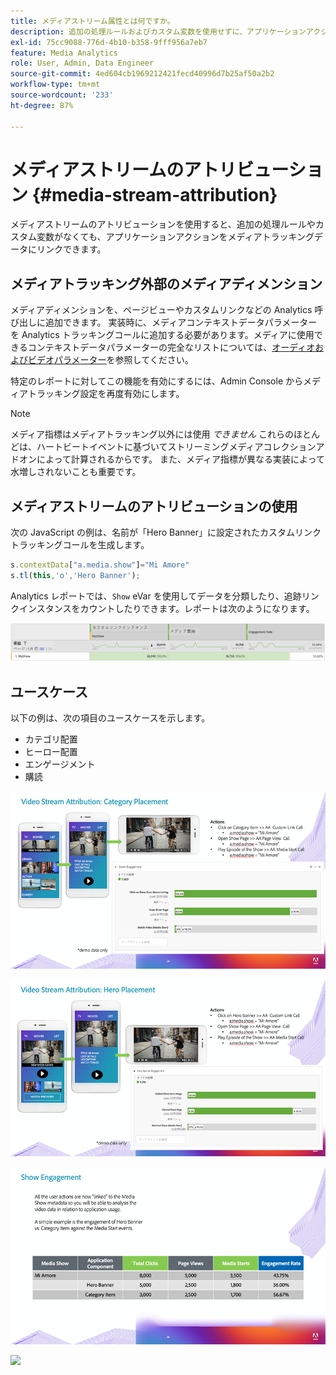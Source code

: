 ```yaml
---
title: メディアストリーム属性とは何ですか。
description: 追加の処理ルールおよびカスタム変数を使用せずに、アプリケーションアクションをメディアトラッキングデータにリンクする方法を説明します。
exl-id: 75cc9088-776d-4b10-b358-9fff956a7eb7
feature: Media Analytics
role: User, Admin, Data Engineer
source-git-commit: 4ed604cb1969212421fecd40996d7b25af50a2b2
workflow-type: tm+mt
source-wordcount: '233'
ht-degree: 87%

---
```


# メディアストリームのアトリビューション {#media-stream-attribution}

メディアストリームのアトリビューションを使用すると、追加の処理ルールやカスタム変数がなくても、アプリケーションアクションをメディアトラッキングデータにリンクできます。

## メディアトラッキング外部のメディアディメンション

メディアディメンションを、ページビューやカスタムリンクなどの Analytics 呼び出しに追加できます。 実装時に、メディアコンテキストデータパラメーターを Analytics トラッキングコールに追加する必要があります。メディアに使用できるコンテキストデータパラメーターの完全なリストについては、[オーディオおよびビデオパラメーター](/help/implementation/variables/audio-video-parameters.md)を参照してください。

特定のレポートに対してこの機能を有効にするには、Admin Console からメディアトラッキング設定を再度有効にします。

>[!NOTE]
>
>メディア指標はメディアトラッキング以外には使用 _できません_ これらのほとんどは、ハートビートイベントに基づいてストリーミングメディアコレクションアドオンによって計算されるからです。 また、メディア指標が異なる実装によって水増しされないことも重要です。

## メディアストリームのアトリビューションの使用

次の JavaScript の例は、名前が「Hero Banner」に設定されたカスタムリンクトラッキングコールを生成します。

```javascript
s.contextData["a.media.show"]="Mi Amore"
s.tl(this,'o','Hero Banner');
```

Analytics レポートでは、`Show` eVar を使用してデータを分類したり、追跡リンクインスタンスをカウントしたりできます。レポートは次のようになります。

![](/assets/myShow-rpt-1.png)

## ユースケース

以下の例は、次の項目のユースケースを示します。

* カテゴリ配置
* ヒーロー配置
* エンゲージメント
* 購読

![](/assets/vid-stream-attr-category.png)

![](/assets/vid-stream-attr-hero.png)

![](/assets/show-engagement.png)

![](/assets/vid-stream-attr-subs.png)
